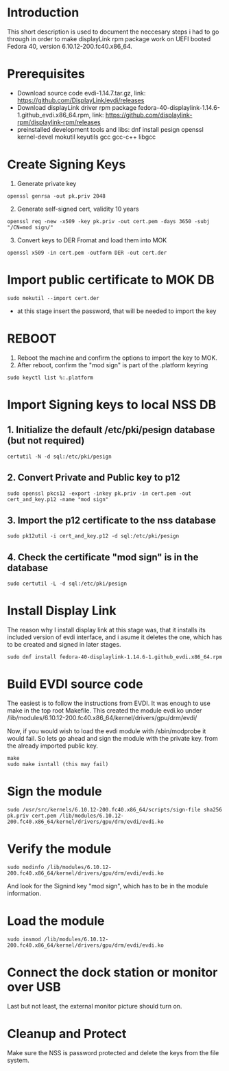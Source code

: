# Introduction

This short description is used to document the neccesary steps i had to go through in order to make displayLink rpm package work on UEFI booted Fedora 40, version 6.10.12-200.fc40.x86_64.

# Prerequisites

- Download source code evdi-1.14.7.tar.gz, link: https://github.com/DisplayLink/evdi/releases
- Download displayLink driver rpm package fedora-40-displaylink-1.14.6-1.github_evdi.x86_64.rpm, link: https://github.com/displaylink-rpm/displaylink-rpm/releases
- preinstalled development tools and libs: dnf install pesign openssl kernel-devel mokutil keyutils gcc gcc-c++ libgcc

# Create Signing Keys

1. Generate private key

```
openssl genrsa -out pk.priv 2048
```

2. Generate self-signed cert, validity 10 years

```
openssl req -new -x509 -key pk.priv -out cert.pem -days 3650 -subj "/CN=mod sign/"
```

3. Convert keys to DER Fromat and load them into MOK

```
openssl x509 -in cert.pem -outform DER -out cert.der
```

# Import public certificate to MOK DB

```
sudo mokutil --import cert.der
```

- at this stage insert the password, that will be needed to import the key

# REBOOT

1. Reboot the machine and confirm the options to import the key to MOK.
2. After reboot, confirm the "mod sign" is part of the .platform keyring

```
sudo keyctl list %:.platform
```

# Import Signing keys to local NSS DB

##  1. <a name='Initializethedefaultetcpkipesigndatabasebutnotrequired'></a>Initialize the default /etc/pki/pesign database (but not required)

```
certutil -N -d sql:/etc/pki/pesign
```

##  2. <a name='ConvertPrivateandPublickeytop12'></a>Convert Private and Public key to p12

```
sudo openssl pkcs12 -export -inkey pk.priv -in cert.pem -out cert_and_key.p12 -name "mod sign"
```

##  3. <a name='Importthep12certificatetothenssdatabase'></a>Import the p12 certificate to the nss database

```
sudo pk12util -i cert_and_key.p12 -d sql:/etc/pki/pesign
```

##  4. <a name='CheckthecertificateModuleSigningKEyisinthedatabase'></a>Check the certificate "mod sign" is in the database

```
sudo certutil -L -d sql:/etc/pki/pesign
```

# Install Display Link

The reason why I install display link at this stage was, that it installs its included version of evdi interface, and i asume it deletes the one, which has to be created and signed in later stages. 

```
sudo dnf install fedora-40-displaylink-1.14.6-1.github_evdi.x86_64.rpm 
```

# Build EVDI source code

The easiest is to follow the instructions from EVDI. It was enough to use make in the top root Makefile. This created the module evdi.ko under /lib/modules/6.10.12-200.fc40.x86_64/kernel/drivers/gpu/drm/evdi/

Now, if you would wish to load the evdi module with /sbin/modprobe it would fail. So lets go ahead and sign the module with the private key. from the already imported public key. 

```
make
sudo make isntall (this may fail)
```

# Sign the module

```
sudo /usr/src/kernels/6.10.12-200.fc40.x86_64/scripts/sign-file sha256 pk.priv cert.pem /lib/modules/6.10.12-200.fc40.x86_64/kernel/drivers/gpu/drm/evdi/evdi.ko
```

# Verify the module

```
sudo modinfo /lib/modules/6.10.12-200.fc40.x86_64/kernel/drivers/gpu/drm/evdi/evdi.ko
```

And look for the Signind key "mod sign", which has to be in the module information.

# Load the module

```
sudo insmod /lib/modules/6.10.12-200.fc40.x86_64/kernel/drivers/gpu/drm/evdi/evdi.ko
```

# Connect the dock station or monitor over USB

Last but not least, the external monitor picture should turn on.

# Cleanup and Protect

Make sure the NSS is password protected and delete the keys from the file system. 